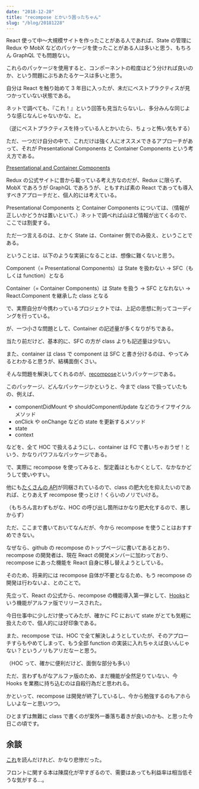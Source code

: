 ```yaml
---
date: "2018-12-28"
title: "recompose とかいう困ったちゃん"
slug: "/blog/20181228"
---
```


React 使って中～大規模サイトを作ったことがある人であれば、State の管理に Redux や MobX などのパッケージを使ったことがある人は多いと思う、もちろん GraphQL でも問題ない。

これらのパッケージを使用すると、コンポーネントの粒度はどう分ければ良いのか、という問題にぶちあたるケースは多いと思う。

自分は React を触り始めて 3 年目に入ったが、未だにベストプラクティスが見つかっていない状態である。

ネットで調べても、『これ！』という回答も見当たらないし、多分みんな同じような感じなんじゃないかな、と。

（逆にベストプラクティスを持っている人とかいたら、ちょっと怖い気もする）

ただ、一つだけ自分の中で、これだけは強く人にオススメできるアプローチがあって、それが Presentational Components と Container Components という考え方である。

[Presentational and Container Components](https://redux.js.org/basics/usage-with-react#presentational-and-container-components)

Redux の公式サイトに昔から載っている考え方なのだが、Redux に限らず、MobX であろうが GraphQL であろうが、ともすれば素の React であっても導入すべきアプローチだと、個人的には考えている。

Presentational Components と Container Components については、（情報が正しいかどうかは置いといて、）ネットで調べれば山ほど情報が出てくるので、ここでは割愛する。

ただ一つ言えるのは、とかく State は、Container 側でのみ扱え、ということである。

ということは、以下のような実装になることは、想像に難くないと思う。

Component（= Presentational Components）は State を扱わない
→ SFC（もしくは function）となる

Container（= Container Components）は State を扱う
→ SFC となれない
→ React.Component を継承した class となる

で、実際自分が今携わっているプロジェクトでは、上記の思想に則ってコーディングを行っている。

が、一つ小さな問題として、Container の記述量が多くなりがちである。

当たり前だけど、基本的に、SFC の方が class よりも記述量は少ない。

また、container は class で component は SFC と書き分けるのは、やってみるとわかると思うが、結構面倒くさい。

そんな問題を解決してくれるのが、[recompose](https://github.com/acdlite/recompose)というパッケージである。

このパッケージ、どんなパッケージかというと、今まで class で扱っていたもの、例えば、

- componentDidMount や shouldComponentUpdate などのライフサイクルメソッド
- onClick や onChange などの state を更新するメソッド
- state
- context

などを、全て HOC で扱えるようにし、container は FC で書いちゃおうぜ！という、かなりパワフルなパッケージである。

で、実際に recompose を使ってみると、型定義はともかくとして、なかなかどうして使いやすい。

他にも[たくさんの API](https://github.com/acdlite/recompose/blob/master/docs/API.md#withreducer)が同梱されているので、class の肥大化を抑えたいのであれば、とりあえず recompose 使っとけ！くらいのノリでいける。

（もちろん言わずもがな、HOC の呼び出し箇所はかなり肥大化するので、悪しからず）

ただ、ここまで書いておいてなんだが、今から recompose を使うことはおすすめできない。

なぜなら、github の recompose のトップページに書いてあるとおり、recompose の開発者は、現在 React の開発メンバーに加わっており、recompose にあった機能を React 自身に移し替えようとしている。

そのため、将来的には recompose 自体が不要となるため、もう recompose の開発は行わないよ、とのことで。

先立って、React の公式から、recompose の機能導入第一弾として、[Hooks](https://reactjs.org/docs/hooks-overview.html)という機能がアルファ版でリリースされた。

今日仕事中に少しだけ使ってみたが、確かに FC において state がとても気軽に扱えたので、個人的には好印象である。

また、recompose では、HOC で全て解決しようとしていたが、そのアプローチすらもやめてしまって、もう全部 function の実装に入れちゃえば良いんじゃない？というノリもアリだなーと思う。

（HOC って、確かに便利だけど、面倒な部分も多い）

ただ、言わずもがなアルファ版のため、まだ機能が全然足りていない、今 Hooks を業務に持ち込むのは自殺行為だと思われる。

かといって、recompose は開発が終了しているし、今から勉強するのもアホらしいよなーと思いつつ。

ひとまずは無難に class で書くのが案外一番落ち着きが良いのかも、と思った今日この頃です。

## 余談

[これ](https://speakerdeck.com/oukayuka/recompose-funeral-march)を読んだけれど、かなり悲惨だった。

フロントに関する本は陳腐化が早すぎるので、需要はあっても利益率は相当低そうな気がする…。
